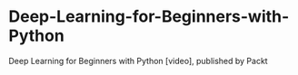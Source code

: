 # Deep-Learning-for-Beginners-with-Python
Deep Learning for Beginners with Python [video], published by Packt
